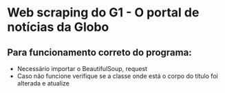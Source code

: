 # Web scraping do G1 - O portal de notícias da Globo

## Para funcionamento correto do programa:
- Necessário importar o BeautifulSoup, request <br/>
- Caso não funcione verifique se a classe onde está o corpo do título foi alterada e atualize
